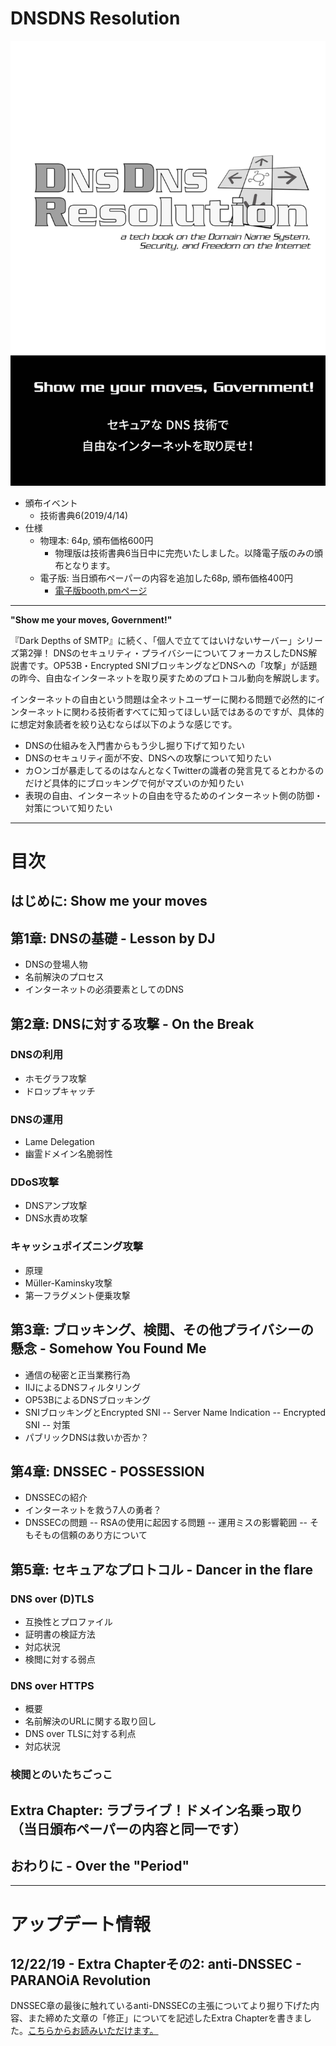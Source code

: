 # DNSDNS Resolution

![](/assets/img/ddrbook_cover.png)

- 頒布イベント
    - 技術書典6(2019/4/14)
- 仕様
    - 物理本: 64p, 頒布価格600円
        - 物理版は技術書典6当日中に完売いたしました。以降電子版のみの頒布となります。
    - 電子版: 当日頒布ペーパーの内容を追加した68p, 頒布価格400円
        - [電子版booth.pmページ](https://cryptic-command.booth.pm/items/1317266)

----

**"Show me your moves, Government!"**

『Dark Depths of SMTP』に続く、「個人で立ててはいけないサーバー」シリーズ第2弾！
DNSのセキュリティ・プライバシーについてフォーカスしたDNS解説書です。OP53B・Encrypted SNIブロッキングなどDNSへの「攻撃」が話題の昨今、自由なインターネットを取り戻すためのプロトコル動向を解説します。

インターネットの自由という問題は全ネットユーザーに関わる問題で必然的にインターネットに関わる技術者すべてに知ってほしい話ではあるのですが、具体的に想定対象読者を絞り込むならば以下のような感じです。

* DNSの仕組みを入門書からもう少し掘り下げて知りたい
* DNSのセキュリティ面が不安、DNSへの攻撃について知りたい
* カ○ンゴが暴走してるのはなんとなくTwitterの識者の発言見てるとわかるのだけど具体的にブロッキングで何がマズいのか知りたい
* 表現の自由、インターネットの自由を守るためのインターネット側の防御・対策について知りたい

----

# 目次

## はじめに: Show me your moves

## 第1章: DNSの基礎 - Lesson by DJ
- DNSの登場人物
- 名前解決のプロセス
- インターネットの必須要素としてのDNS

## 第2章: DNSに対する攻撃 - On the Break

### DNSの利用
- ホモグラフ攻撃
- ドロップキャッチ

### DNSの運用
- Lame Delegation
- 幽霊ドメイン名脆弱性

### DDoS攻撃
- DNSアンプ攻撃
- DNS水責め攻撃

### キャッシュポイズニング攻撃
- 原理
- Müller-Kaminsky攻撃
- 第一フラグメント便乗攻撃

## 第3章: ブロッキング、検閲、その他プライバシーの懸念 - Somehow You Found Me
- 通信の秘密と正当業務行為
- IIJによるDNSフィルタリング
- OP53BによるDNSブロッキング
- SNIブロッキングとEncrypted SNI
-- Server Name Indication
-- Encrypted SNI
-- 対策
- パブリックDNSは救いか否か？

## 第4章: DNSSEC - POSSESSION
- DNSSECの紹介
- インターネットを救う7人の勇者？
- DNSSECの問題
-- RSAの使用に起因する問題
-- 運用ミスの影響範囲
-- そもそもの信頼のあり方について

## 第5章: セキュアなプロトコル - Dancer in the flare

### DNS over (D)TLS
- 互換性とプロファイル
- 証明書の検証方法
- 対応状況
- 検閲に対する弱点

### DNS over HTTPS
- 概要
- 名前解決のURLに関する取り回し
- DNS over TLSに対する利点
- 対応状況

### 検閲とのいたちごっこ

## Extra Chapter: ラブライブ！ドメイン名乗っ取り（当日頒布ペーパーの内容と同一です）

## おわりに - Over the "Period"

----

# アップデート情報

## 12/22/19 - Extra Chapterその2: anti-DNSSEC - PARANOiA Revolution

DNSSEC章の最後に触れているanti-DNSSECの主張についてより掘り下げた内容、また締めた文章の「修正」についてを記述したExtra Chapterを書きました。[こちらからお読みいただけます。](https://sylph01.hatenablog.jp/entry/20191222/1577010669)

